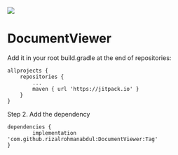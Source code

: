 [![](https://jitpack.io/v/rizalrohmanabdul/DocumentViewer.svg)](https://jitpack.io/#rizalrohmanabdul/DocumentViewer)
# DocumentViewer

Add it in your root build.gradle at the end of repositories:

	allprojects {
		repositories {
			...
			maven { url 'https://jitpack.io' }
		}
	}
Step 2. Add the dependency

	dependencies {
	        implementation 'com.github.rizalrohmanabdul:DocumentViewer:Tag'
	}
